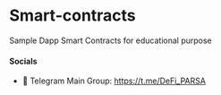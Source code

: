 # Smart-contracts
Sample Dapp Smart Contracts for educational purpose

#### Socials

- 💬 Telegram Main Group: https://t.me/DeFi_PARSA


